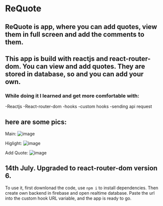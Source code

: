 # ReQuote
## ReQuote is app, where you can add quotes, view them in full screen and add the comments to them.

## This app is build with reactjs and react-router-dom. You can view and add quotes. They are stored in database, so and you can add your own. 

### While doing it I learned and get more comfortable with: 
-Reactjs
-React-router-dom
-hooks
-custom hooks
-sending api request

## here are some pics: 

Main:
![image](https://user-images.githubusercontent.com/78042518/178533792-5c9e7102-1005-47ec-8539-65f46f0ce793.png)

Higlight:
![image](https://user-images.githubusercontent.com/78042518/178533716-bdc1e193-455a-4401-85bd-c7d019cdfa5a.png)

Add Quote:
![image](https://user-images.githubusercontent.com/78042518/178533605-e9b91880-aa8f-4264-bed0-50b04ac73dda.png)

## 14th July. Upgraded to react-router-dom version 6. 

To use it, first downlonad the code, use ```npm i``` to install dependencies. 
Then create own backend in firebase and open realtime database. Paste the url into the custom hook URL variable, and the app is ready to go.
